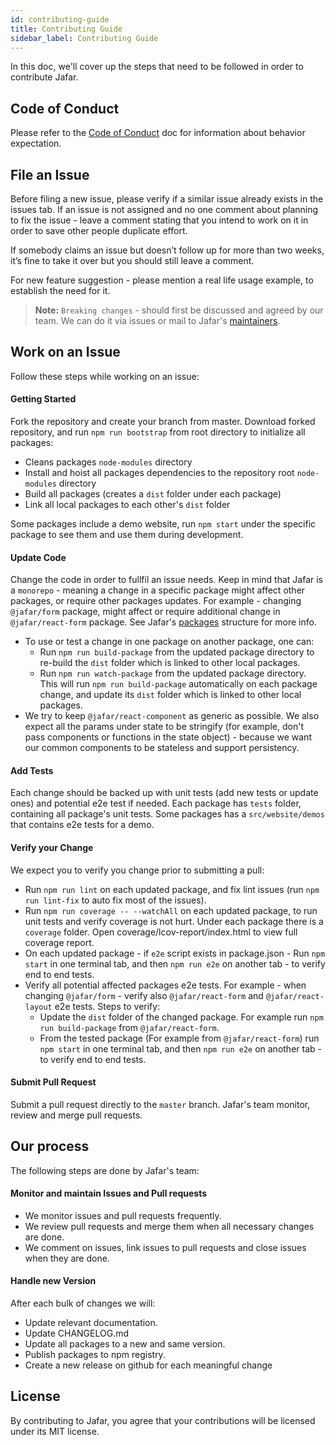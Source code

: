 ```yaml
---
id: contributing-guide
title: Contributing Guide
sidebar_label: Contributing Guide
---
```


In this doc, we'll cover up the steps that need to be followed in order to contribute Jafar.

## Code of Conduct

Please refer to the [Code of Conduct](code-of-conduct) doc for information about behavior expectation.

## File an Issue

Before filing a new issue, please verify if a similar issue already exists in the issues tab. 
If an issue is not assigned and no one comment about planning to fix the issue - leave a comment stating that you intend to work on it in order to save other people duplicate effort.

If somebody claims an issue but doesn’t follow up for more than two weeks, it’s fine to take it over but you should still leave a comment.

For new feature suggestion - please mention a real life usage example, to establish the need for it.

> **Note:** `Breaking changes` - should first be discussed and agreed by our team. We can do it via issues or mail to Jafar's [maintainers](https://github.com/yahoo/jafar/blob/master/README.md#maintainers).

## Work on an Issue

Follow these steps while working on an issue:

#### Getting Started

Fork the repository and create your branch from master.
Download forked repository, and run `npm run bootstrap` from root directory to initialize all packages: 
- Cleans packages `node-modules` directory
- Install and hoist all packages dependencies to the repository root `node-modules` directory
- Build all packages (creates a `dist` folder under each package) 
- Link all local packages to each other's `dist` folder

Some packages include a demo website, run `npm start` under the specific package to see them and use them during development.

#### Update Code

Change the code in order to fullfil an issue needs. Keep in mind that Jafar is a `monorepo` - meaning a change in a specific package might affect other packages, or require other packages updates. For example - changing `@jafar/form` package, might affect or require additional change in `@jafar/react-form` package. See Jafar's [packages](https://yahoo.github.io/jafar/docs/packages.html) structure for more info.

- To use or test a change in one package on another package, one can:
  - Run `npm run build-package` from the updated package directory to re-build the `dist` folder which is linked to other local packages.
  - Run `npm run watch-package` from the updated package directory. This will run `npm run build-package` automatically on each package change, and update its `dist` folder which is linked to other local packages.
- We try to keep `@jafar/react-component` as generic as possible. We also expect all the params under state to be stringify (for example, don't pass components or functions in the state object) - because we want our common components to be stateless and support persistency.

#### Add Tests

Each change should be backed up with unit tests (add new tests or update ones) and potential e2e test if needed. Each package has `tests` folder, containing all package's unit tests. Some packages has a `src/website/demos` that contains e2e tests for a demo.

#### Verify your Change

We expect you to verify you change prior to submitting a pull:
- Run `npm run lint` on each updated package, and fix lint issues (run `npm run lint-fix` to auto fix most of the issues).
- Run `npm run coverage -- --watchAll` on each updated package, to run unit tests and verify coverage is not hurt. Under each package there is a `coverage` folder. Open coverage/lcov-report/index.html to view full coverage report.
- On each updated package - if `e2e` script exists in package.json - Run `npm start` in one terminal tab, and then `npm run e2e` on another tab - to verify end to end tests.
- Verify all potential affected packages e2e tests. For example - when changing `@jafar/form` - verify also `@jafar/react-form` and `@jafar/react-layout` e2e tests. Steps to verify:
  - Update the `dist` folder of the changed package. For example run `npm run build-package` from `@jafar/react-form`.
  - From the tested package (For example from `@jafar/react-form`) run `npm start` in one terminal tab, and then `npm run e2e` on another tab - to verify end to end tests.

#### Submit Pull Request

Submit a pull request directly to the `master` branch. Jafar's team monitor, review and merge pull requests.

## Our process

The following steps are done by Jafar's team:

#### Monitor and maintain Issues and Pull requests

- We monitor issues and pull requests frequently.
- We review pull requests and merge them when all necessary changes are done.
- We comment on issues, link issues to pull requests and close issues when they are done.

#### Handle new Version

After each bulk of changes we will:

- Update relevant documentation.
- Update CHANGELOG.md
- Update all packages to a new and same version.
- Publish packages to npm registry.
- Create a new release on github for each meaningful change

## License

By contributing to Jafar, you agree that your contributions will be licensed under its MIT license.
